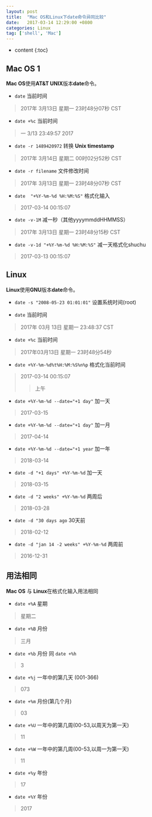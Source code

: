 ```yaml
---
layout: post
title:  "Mac OS和Linux下date命令异同比较"
date:   2017-03-14 12:29:00 +0800
categories: Linux
tag: ['shell', 'Mac']
---
```


* content
{:toc}

## Mac OS 1

**Mac OS**使用**AT&T UNIX**版本**date**命令。

* `date` 当前时间
> 2017年 3月13日 星期一 23时48分07秒 CST

* `date +%c` 当前时间
> 一  3/13 23:49:57 2017

* `date -r 1489420972` 转换 **Unix timestamp**
> 2017年 3月14日 星期二 00时02分52秒 CST

* `date -r filename` 文件修改时间
> 2017年 3月13日 星期一 23时48分07秒 CST

* `date  "+%Y-%m-%d %H:%M:%S"` 格式化输入
> 2017-03-14	00:15:07

* `date -v-1M` 减一秒（其他yyyymmddHHMMSS）
> 2017年 3月13日 星期一 23时48分15秒 CST

* `date -v-1d "+%Y-%m-%d %H:%M:%S"` 减一天格式化shuchu
> 2017-03-13	00:15:07

## Linux

**Linux**使用**GNU**版本**date**命令。

* `date -s "2008-05-23 01:01:01"` 设置系统时间(root)

* `date` 当前时间
> 2017年 03月 13日 星期一 23:48:37 CST

* `date +%c` 当前时间
> 2017年03月13日 星期一 23时48分54秒

* `date +%Y-%m-%d%t%H:%M:%S%n%p` 格式化当前时间
&emsp;
> 2017-03-14	00:15:07
>>上午
>>
*  `date +%Y-%m-%d --date="+1 day"` 加一天
> 2017-03-15

*  `date +%Y-%m-%d --date="+1 day"` 加一月
> 2017-04-14

*  `date +%Y-%m-%d --date="+1 year` 加一年
> 2018-03-14

*  `date -d "+1 days" +%Y-%m-%d` 加一天
> 2018-03-15

*  `date -d "2 weeks" +%Y-%m-%d` 两周后
> 2018-03-28

*  `date -d "30 days ago` 30天前
> 2018-02-12

*  `date -d "jan 14 -2 weeks" +%Y-%m-%d` 两周前
> 2016-12-31

## 用法相同

**Mac OS** 与 **Linux**在格式化输入用法相同

*  `date +%A` 星期
> 星期二

*  `date +%B` 月份
> 三月

*  `date +%b` 月份 同 `date +%h`
> 3

*  `date +%j` 一年中的第几天 (001-366)
> 073

*  `date +%m` 月份(第几个月)
> 03

*  `date +%U` 一年中的第几周(00-53,以周天为第一天)
> 11

*  `date +%W` 一年中的第几周(00-53,以周一为第一天)
> 11

*  `date +%y` 年份
> 17

*  `date +%Y` 年份
> 2017
